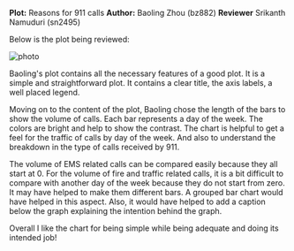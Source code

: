 __Plot:__ Reasons for 911 calls
__Author:__  Baoling Zhou (bz882)
__Reviewer__ Srikanth Namuduri (sn2495) 

Below is the plot being reviewed:

![photo](https://github.com/srikanth261/PUI2017_bz882/blob/master/HW8_bz882/911_calls.png)

Baoling's plot contains all the necessary features of a good plot. It is a simple and straightforward plot.
It contains a clear title, the axis labels, a well placed legend.

Moving on to the content of the plot, Baoling chose the length of the bars to show the volume of calls. Each bar represents a day 
of the week. The colors are bright and help to show the contrast. The chart is helpful to get a feel for the traffic of calls by day of the week. And also to understand the breakdown in the type of calls received by 911. 

The volume of EMS related calls can be compared easily because they all start at 0. For the volume of fire and traffic related calls, it is a bit difficult to compare with another day of the week because they do not start from zero. It may have helped to make them different bars. A grouped bar chart would have helped in this aspect. Also, it would have helped to add a caption below the graph explaining the intention behind the graph. 

Overall I like the chart for being simple while being adequate and doing its intended job!




